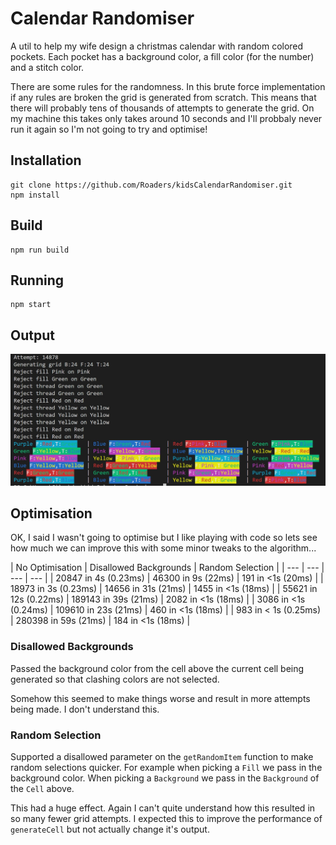 
# Calendar Randomiser

A util to help my wife design a christmas calendar with random colored pockets. Each pocket has a background color, a fill color (for the number) and a stitch color.

There are some rules for the randomness. In this brute force implementation if any rules are broken the grid is generated from scratch. This means that there will probably tens of thousands of attempts to generate the grid. On my machine this takes only takes around 10 seconds and I'll probbaly never run it again so I'm not going to try and optimise!

## Installation

```
git clone https://github.com/Roaders/kidsCalendarRandomiser.git
npm install
```

## Build

```
npm run build
```

## Running

```
npm start
```

## Output

![Shcreenshot of output](/assets/sample.jpg)

## Optimisation

OK, I said I wasn't going to optimise but I like playing with code so lets see how much we can improve this with some minor tweaks to the algorithm...


| No Optimisation | Disallowed Backgrounds | Random Selection |
| --- | --- | --- | --- |
| 20847 in 4s (0.23ms) | 46300 in 9s (22ms) | 191 in <1s (20ms) |
| 18973 in 3s (0.23ms) | 14656 in 31s (21ms) | 1455 in <1s (18ms) |
| 55621 in 12s (0.22ms) | 189143 in 39s (21ms) | 2082 in <1s (18ms) |
| 3086 in <1s (0.24ms) | 109610 in 23s (21ms) | 460 in <1s (18ms) |
| 983 in < 1s (0.25ms) | 280398 in 59s (21ms) | 184 in <1s (18ms) |

### Disallowed Backgrounds
Passed the background color from the cell above the current cell being generated so that clashing colors are not selected.

Somehow this seemed to make things worse and result in more attempts being made. I don't understand this.

### Random Selection
Supported a disallowed parameter on the `getRandomItem` function to make random selections quicker. For example when picking a `Fill` we pass in the background color. When picking a `Background` we pass in the `Background` of the `Cell` above.

This had a huge effect. Again I can't quite understand how this resulted in so many fewer grid attempts. I expected this to improve the performance of `generateCell` but not actually change it's output.